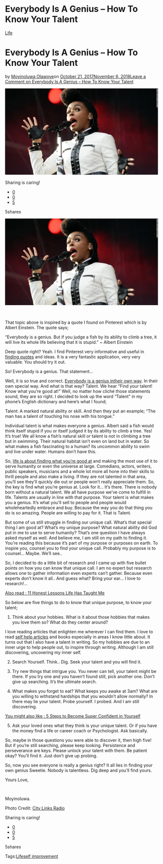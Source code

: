# Everybody Is A Genius – How To Know Your Talent

[Life](https://estheradeniyi.com/category/life/)
# Everybody Is A Genius &#x2013; How To Know Your Talent

by [Moyinoluwa Olawoye](https://estheradeniyi.com/author/moyinolawoye/)on [October 21, 2017November 6, 2018](https://estheradeniyi.com/everybody-is-genius-how-to-know-your/)[Leave a Comment on Everybody Is A Genius &#x2013; How To Know Your Talent](https://estheradeniyi.com/everybody-is-genius-how-to-know-your/#respond)

![](images\Blackwomansinging.jpg)

Sharing is caring!

- [0](https://www.facebook.com/sharer/sharer.php?u=https%3A%2F%2Festheradeniyi.com%2Feverybody-is-genius-how-to-know-your%2F&amp;t=Everybody%20Is%20A%20Genius%20-%20How%20To%20Know%20Your%20Talent)
- [0](https://twitter.com/intent/tweet?text=Everybody%20Is%20A%20Genius%20-%20How%20To%20Know%20Your%20Talent&amp;url=https%3A%2F%2Festheradeniyi.com%2Feverybody-is-genius-how-to-know-your%2F)
- [5](#)

5shares

[![Black genius woman singing](images\Blackwomansinging-1024x576.jpg)](images\Blackwomansinging-1024x576.jpg)

&#xA0;

That topic above is inspired by a quote I found on Pinterest
 which is by Albert Einstein. The quote says;

&#x201C;Everybody is
 a genius. But if you judge a fish by its ability to climb a tree, it will live
 its whole life believing that it is stupid.&#x201D; ~ Albert Einstein

Deep quote right? Yeah. I find Pinterest very informative
 and useful in [finding quotes](https://www.estheradeniyi.com/top-25-best-women-quotes-to-inspire-you) and ideas. It is a very fantastic application,
 very very valuable. You should try it out.

So! Everybody is a genius. That statement&#x2026;

Well, it is so true and correct. [Everybody is a genius intheir own way](https://quoteinvestigator.com/2013/04/06/fish-climb/). In their own special way. And what is that way? Talent. We hear &#x201C;Find your talent! Know what you&#x2019;re good
 at!&#x201D; Well, no matter how clich&#xE9; those statements sound, they are so right.
 I decided to look up the word &#x201C;Talent&#x201D; in my phone&#x2019;s English
 dictionary and here&#x2019;s what I found;

Talent: A marked natural ability or skill. And then they put an example; &#x201C;The man has a talent of touching his nose with his
 tongue.&#x201D;

Individual talent is what makes everyone a genius. Albert
 said a fish would think itself stupid if you or itself judged it by its ability
 to climb a tree. Yes! It&#x2019;s true! We all know a fish&#x2019;s natural skill or
 talent is not in climbing a tree but in swimming. Their natural habitat isn&#x2019;t
 even on land but in water. So what makes a fish fascinating to a human? Its
 uncommon ability to swim and live under water. Humans don&#x2019;t have this.

So, [life is about finding what you&#x2019;re good at](https://www.huffingtonpost.com/shannon-kaiser/3-unexpected-ways-to-find_b_5176511.html) and making the
 most use of it to serve humanity or even the universe at large. Comedians,
 actors, writers, public speakers, musicians and a whole lot more all hone into
 their skills to thrill people and also make a living. If they are not talented
 in that area, you&#x2019;ll see they&#x2019;ll quickly die out or people won&#x2019;t really
 appreciate them. So, the key is find what you&#x2019;re genius at. Look for it&#x2026; It&#x2019;s
 there. There is nobody born without a natural talent. We all have purpose we&#x2019;ve
 come to fulfill in life. Talents are usually in line with that purpose. Your
 talent is what makes you a genius. It&#x2019;s what you&#x2019;ll sell to people and people
 would wholeheartedly embrace and buy. Because the way you do that thing you do
 is so amazing. People are willing to pay for it. That is Talent.

But some of us still struggle in finding our unique call.
 What&#x2019;s that special thing I am good at? What&#x2019;s my unique purpose? What natural
 ability did God put in me to use to serve humanity? That&#x2019;s one question I have
 always asked myself as well. And believe me, I am still on my path to finding
 it. You&#x2019;re reading this because it&#x2019;s part of my purpose or purposes on earth.
 To inspire you, counsel you to find your unique call. Probably my purpose is to
 counsel&#x2026; Maybe. We&#x2019;ll see..

So, I decided to do a little bit of research and I came up
 with five bullet points on how you can know that unique call. I am no expert
 but research allows one to&#xA0;gather
 information even experts can&#x2019;t gather. Because even experts don&#x2019;t know it all..
 And guess what? Bring your ear&#x2026; I love to research!&#x2026;

[Also read : 11 Honest Lessons Life Has Taught Me](https://www.estheradeniyi.com/11-honest-lessons-life-has-taught-me)

So below are five things to do to know that unique purpose, to know your talent;

1. Think about your hobbies. What is it about those hobbies
 that makes you love them so? What do they center around?

I love reading articles that enlighten me wherever
 I can find them. I love to read [self help articles](https://www.estheradeniyi.com/search/label/Life) and books especially in
 areas I know little about. It turns out that I also have a talent in writing.
 So my hobbies are due to an inner urge to help people out, to inspire through
 writing. Although I am still discovering, uncovering my inner self.

2. Search Yourself. Think.. Dig. Seek your talent and you
 will find it.

3. Try new things that intrigue you. You never can tell,
 your talent might be there. If you try one and you haven&#x2019;t found still, pick
 another one. Don&#x2019;t give up searching. It&#x2019;s the ultimate search.

4. What makes you forget to eat? What keeps you awake at
 3am? What are you willing to withstand hardships that you wouldn&#x2019;t allow
 normally? In there may lie your talent. Probe yourself. I probed. And I am
 still discovering.

[You might also like : 5 Steps to Become Super Confident in Yourself](https://www.estheradeniyi.com/5-steps-to-become-super-confident-in)

5. Ask your loved ones what they think is your unique
 talent. Or if you have the money find a life or career coach or Psychologist.
 Ask basically.

So, maybe in those questions you were able to discover it,
 then high five! But if you&#x2019;re still searching, please keep looking. Persistence
 and perseverance are keys. Please unlock your talent with them. Be patient
 okay? You&#x2019;ll find it. Just don&#x2019;t give up probing.

So, now you see everyone is really a genius right? It all
 lies in finding your own genius Sweetie. Nobody is talentless. Dig deep and
 you&#x2019;ll find yours.

Yours Love,

&#xA0;

Moyinoluwa.

Photo Credit: [City Links Radio](http://citylinksradio.com/music-video-more/)

Sharing is caring!

- [0](https://www.facebook.com/sharer/sharer.php?u=https%3A%2F%2Festheradeniyi.com%2Feverybody-is-genius-how-to-know-your%2F&amp;t=Everybody%20Is%20A%20Genius%20-%20How%20To%20Know%20Your%20Talent)
- [0](https://twitter.com/intent/tweet?text=Everybody%20Is%20A%20Genius%20-%20How%20To%20Know%20Your%20Talent&amp;url=https%3A%2F%2Festheradeniyi.com%2Feverybody-is-genius-how-to-know-your%2F)
- [5](#)

5shares

Tags:[Life](https://estheradeniyi.com/tag/life/)[self improvement](https://estheradeniyi.com/tag/self-improvement/)